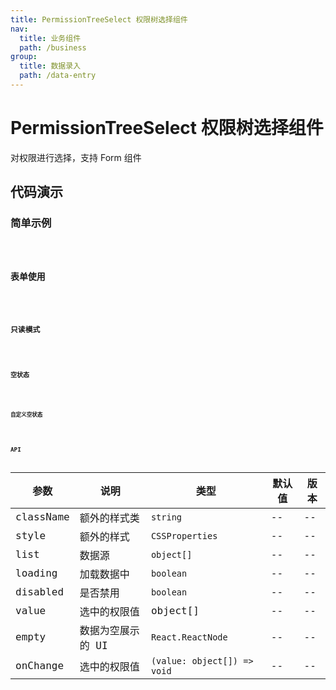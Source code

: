 ```yaml
---
title: PermissionTreeSelect 权限树选择组件
nav:
  title: 业务组件
  path: /business
group:
  title: 数据录入
  path: /data-entry
---
```


# PermissionTreeSelect 权限树选择组件

对权限进行选择，支持 Form 组件

## 代码演示

### 简单示例

<code src="./demo/demo-01.tsx" />

### 表单使用

<code src="./demo/demo-02.tsx" />

### 只读模式

<code src="./demo/demo-03.tsx" />

### 空状态

<code src="./demo/demo-04.tsx" />

### 自定义空状态

<code src="./demo/demo-05.tsx" />

## API

| 参数      | 说明              | 类型                        | 默认值 | 版本 |
| --------- | ----------------- | --------------------------- | ------ | ---- |
| className | 额外的样式类      | `string`                    | --     | --   |
| style     | 额外的样式        | `CSSProperties`             | --     | --   |
| list      | 数据源            | `object[]`                  | --     | --   |
| loading   | 加载数据中        | `boolean`                   | --     | --   |
| disabled  | 是否禁用          | `boolean`                   | --     | --   |
| value     | 选中的权限值      | object[]                    | --     | --   |
| empty     | 数据为空展示的 UI | `React.ReactNode`           | --     | --   |
| onChange  | 选中的权限值      | `(value: object[]) => void` | --     | --   |
